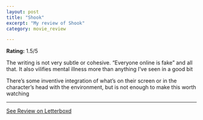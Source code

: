 ```yaml
---
layout: post
title: "Shook"
excerpt: "My review of Shook"
category: movie_review

---
```


**Rating:** 1.5/5

The writing is not very subtle or cohesive. “Everyone online is fake” and all that. It also vilifies mental illness more than anything I’ve seen in a good bit

There’s some inventive integration of what’s on their screen or in the character’s head with the environment, but is not enough to make this worth watching

<hr>

[See Review on Letterboxd](https://boxd.it/1IDnAj)

